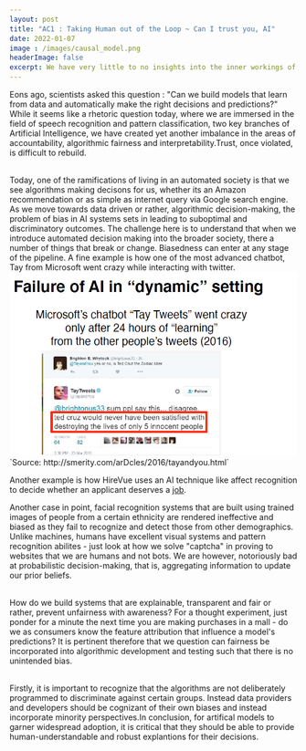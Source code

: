 ```yaml
---
layout: post
title: "AC1 : Taking Human out of the Loop ~ Can I trust you, AI"
date: 2022-01-07
image : /images/causal_model.png
headerImage: false
excerpt: We have very little to no insights into the inner workings of artifical intelligence tools and this severly impacts how we formalize expectations around generating trust in a black box model.  
---
```


<p>Eons ago, scientists asked this question : "Can we build models that learn from data and automatically make the right decisions and predictions?" While it seems like a rhetoric question today, where we are immersed in the field of speech recognition and pattern classification, two key branches of Artificial Intelligence, we have created yet another imbalance in the areas of accountability, algorithmic fairness and interpretability.Trust, once violated, is difficult to rebuild. <br><br></p>

<p>Today, one of the ramifications of living in an automated society is that we see algorithms making decisons for us, whether its an Amazon recommendation or as simple as internet query via Google search engine. As we move towards data driven or rather, algorithmic decision-making, the problem of bias in AI systems sets in leading to suboptimal and discriminatory outcomes. The challenge here is to understand that when we introduce automated decision making into the broader society, there a number of things that break or change. Biasedness can enter at any stage of the pipeline. A fine example is how one of the most advanced chatbot, Tay from Microsoft went crazy while interacting with twitter. <img src="/images/AI-General/AI_Microsoft_Chatbot.png" class="inline"/><br>        
`Source: http://smerity.com/arDcles/2016/tayandyou.html`

  Another example is how HireVue uses an AI technique like affect recognition to decide whether an applicant deserves a [job](https://www.washingtonpost.com/technology/2019/10/22/ai-hiring-face-scanning-algorithm-increasingly-decides-whether-you-deserve-job/).
  
Another case in point, facial recognition systems that are built using trained images of people from a certain ethnicity are rendered ineffective and biased as they fail to recognize and detect those from other demographics. Unlike machines, humans have excellent visual systems and pattern recognition abilites - just look at how we solve "captcha" in proving to websites that we are humans and not bots. We are however, notoriously bad at probabilistic decision-making, that is, aggregating information to update our prior beliefs.<br><br></p>


<p>How do we build systems that are explainable, transparent and fair or rather, prevent unfairness with awareness? For a thought experiment, just ponder for a minute the next time you are making purchases in a mall - do we as consumers know the feature attribution that influence a model's predictions? It is pertinent therefore that we question can fairness be incorporated into algorithmic development and testing such that there is no unintended bias.<br><br></p> 

<p>Firstly, it is important to recognize that the algorithms are not deliberately programmed to discriminate against certain groups. Instead data providers and developers should be cognizant of their own biases and instead incorporate minority perspectives.In conclusion, for artifical models to garner widespread adoption, it is critical that they should be able to provide human-understandable and robust explantions for their decisions.<br><br></p>

